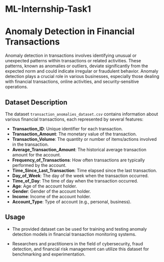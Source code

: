 # ML-Internship-Task1
# Anomaly Detection in Financial Transactions

Anomaly detection in transactions involves identifying unusual or unexpected patterns within transactions or related activities. These patterns, known as anomalies or outliers, deviate significantly from the expected norm and could indicate irregular or fraudulent behavior. Anomaly detection plays a crucial role in various businesses, especially those dealing with financial transactions, online activities, and security-sensitive operations.

## Dataset Description

The dataset `transaction_anomalies_dataset.csv` contains information about various financial transactions, each represented by several features:

- **Transaction_ID**: Unique identifier for each transaction.
- **Transaction_Amount**: The monetary value of the transaction.
- **Transaction_Volume**: The quantity or number of items/actions involved in the transaction.
- **Average_Transaction_Amount**: The historical average transaction amount for the account.
- **Frequency_of_Transactions**: How often transactions are typically performed by the account.
- **Time_Since_Last_Transaction**: Time elapsed since the last transaction.
- **Day_of_Week**: The day of the week when the transaction occurred.
- **Time_of_Day**: The time of day when the transaction occurred.
- **Age**: Age of the account holder.
- **Gender**: Gender of the account holder.
- **Income**: Income of the account holder.
- **Account_Type**: Type of account (e.g., personal, business).

## Usage

- The provided dataset can be used for training and testing anomaly detection models in financial transaction monitoring systems.
  
- Researchers and practitioners in the field of cybersecurity, fraud detection, and financial risk management can utilize this dataset for benchmarking and experimentation.
